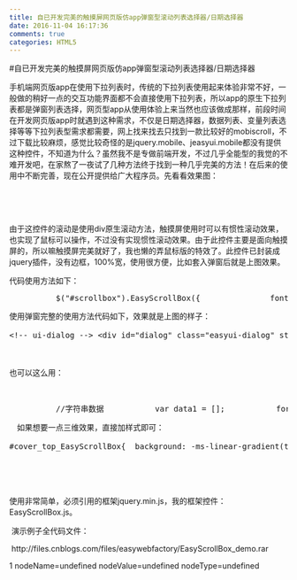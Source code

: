 ```yaml
---
title: 自已开发完美的触摸屏网页版仿app弹窗型滚动列表选择器/日期选择器
date: 2016-11-04 16:17:36
comments: true
categories: HTML5
---
```


#自已开发完美的触摸屏网页版仿app弹窗型滚动列表选择器/日期选择器
<p>手机端网页版app在使用下拉列表时，传统的下拉列表使用起来体验非常不好，一般做的稍好一点的交互功能界面都不会直接使用下拉列表，所以app的原生下拉列表都是弹窗列表选择，网页型app从使用体验上来当然也应该做成那样，前段时间在开发网页版app时就遇到这种需求，不仅是日期选择器，数据列表、变量列表选择等等下拉列表型需求都需要，网上找来找去只找到一款比较好的mobiscroll，不过下载比较麻烦，感觉比较奇怪的是jquery.mobile、jeasyui.mobile都没有提供这种控件，不知道为什么？虽然我不是专做前端开发，不过几乎全能型的我觉的不难开发吧，在家熬了一夜试了几种方法终于找到一种几乎完美的方法！在后来的使用中不断完善，现在公开提供给广大程序员。先看看效果图：</p><p><img src="http://images2015.cnblogs.com/blog/249207/201610/249207-20161029220818203-890024824.png" alt="">&nbsp;<img src="http://images2015.cnblogs.com/blog/249207/201610/249207-20161029224409953-1513008027.png" alt=""></p><p>&nbsp;</p><p>由于这控件的滚动是使用div原生滚动方法，触摸屏使用时可以有惯性滚动效果，也实现了鼠标可以操作，不过没有实现惯性滚动效果。由于此控件主要是面向触摸屏的，所以嘛触摸屏完美就好了，我也懒的弄鼠标版的特效了。此控件已封装成jquery插件，没有边框，100%宽，使用很方便，比如套入弹窗后就是上图效果。</p><p>代码使用方法如下：</p><div class="cnblogs_Highlighter"> <pre class="brush:javascript;gutter:true;">          $("#scrollbox").EasyScrollBox({               fontSize: 32,               fontFamily: '',               color: '#000',               lineHeight: 1.5,               spaceRows: 2,               value: '4',               data: data1,               textFiled: 'txt',               valueFiled: 'id',               onSelected: function (index, value) {                   $("#Text1").val(value);               }           }); </pre> </div><p>使用弹窗完整的使用方法代码如下，效果就是上图的样子：</p><div class="cnblogs_Highlighter"> <pre class="brush:javascript;gutter:true;">&lt;!-- ui-dialog --&gt; &lt;div id="dialog" class="easyui-dialog" style="padding:20px 6px;width:80%;" data-options="inline:true,modal:true,closed:true,title:'设置数值'"&gt; &lt;div id="scrollbox"&gt;&lt;/div&gt;     &lt;div class="dialog-button"&gt; &lt;a href="javascript:void(0)" class="easyui-linkbutton" style="width:100%;height:35px" onclick="$('#dialog').dialog('close')"&gt;确 定&lt;/a&gt; &lt;/div&gt; &lt;/div&gt;   &lt;script type="text/javascript"&gt;       $(function () {          //对象型数据           var data = [];           for (var i = 0; i &lt; 100; i++) {               var m = {};               m.id = i;               m.txt = "数据" + i;               data.push(m);           }           $("#dialog").dialog();           // Link to open the dialog           $("#dialog-link").click(function (event) {               $("#dialog").dialog("open").dialog('center');               //重新赋值               $("#scrollbox").EasyScrollBox({                   fontSize: 32,                   fontFamily: '',                   color: '#000',                   lineHeight: 1.5,                   spaceRows: 2,                   value: '4',                   data: data,                   textFiled: 'txt',                   valueFiled: 'id',                   onSelected: function (index, value) {                       $("#Text1").val(value.id);                   }               });               event.preventDefault();           });       });   &lt;/script&gt;  </pre> </div><p>　　</p><p>也可以这么用：</p><p>&nbsp;</p><div class="cnblogs_Highlighter"> <pre class="brush:javascript;gutter:true;">          //字符串数据           var data1 = [];           for (var i = 0; i &lt; 100; i++) {               data1.push(i);           }           $("#scrollbox").EasyScrollBox({               fontSize: 32,               fontFamily: '',               color: '#000',               lineHeight: 1.5,               spaceRows: 2,               value: '4',               data: data1,               onSelected: function (index, value) {                   $("#Text1").val(value);               }           });           $("#dialog-link1").click(function (event) {               $("#dialog").dialog("open").dialog('center');               event.preventDefault();           }); </pre> </div><p>　如果想要一点三维效果，直接加样式即可：</p><div class="cnblogs_Highlighter"> <pre class="brush:javascript;gutter:true;">#cover_top_EasyScrollBox{  background: -ms-linear-gradient(top, #000000,  #ccc);        /* IE 10 */ background:-moz-linear-gradient(top,#000000,#ccc);/*火狐*/  background:-webkit-gradient(linear, 0% 0%, 0% 100%,from(#000000), to(#ccc));/*谷歌*/  background: -webkit-gradient(linear, 0% 0%, 0% 100%, from(#000000), to(#ccc));      /* Safari 4-5, Chrome 1-9*/ background: -webkit-linear-gradient(top, #000000, #ccc);   /*Safari5.1 Chrome 10+*/ background: -o-linear-gradient(top, #000000, #ccc);  /*Opera 11.10+*/ }  #cover_bottom_EasyScrollBox{  background: -ms-linear-gradient(top, #ccc,  #000000);        /* IE 10 */ background:-moz-linear-gradient(top,#ccc,#0000ff);/*火狐*/  background:-webkit-gradient(linear, 0% 0%, 0% 100%,from(#ccc), to(#000000));/*谷歌*/  background: -webkit-gradient(linear, 0% 0%, 0% 100%, from(#ccc), to(#000000));      /* Safari 4-5, Chrome 1-9*/ background: -webkit-linear-gradient(top, #ccc, #000000);   /*Safari5.1 Chrome 10+*/ background: -o-linear-gradient(top, #ccc, #000000);  /*Opera 11.10+*/ }  </pre> </div><p>　　<img src="http://images2015.cnblogs.com/blog/249207/201610/249207-20161029224409953-1513008027.png" alt=""></p><p>&nbsp;</p><p>使用非常简单，必须引用的框架jquery.min.js，我的框架控件：EasyScrollBox.js。</p><p>&nbsp;演示例子全代码文件：</p><p>&nbsp;http://files.cnblogs.com/files/easywebfactory/EasyScrollBox_demo.rar</p>1 nodeName=undefined nodeValue=undefined nodeType=undefined
